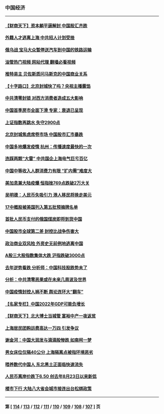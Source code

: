 ### 中国经济
---
#### [【财商天下】资本躺平逼解封 中国股汇齐跌](../../pages/ncid283/n13721272.md?04270845) 
#### [外籍人才逃离上海 中共招人计划受挫](../../pages/ncid283/n13721184.md?04270845) 
#### [俄乌战 宝马大众暂停送汽车到中国的铁路运输](../../pages/ncid283/n13721133.md?04270845) 
#### [油管热门视频 网站代理 翻墙必看视频](http://209.222.30.114:81/youtube.html?04270845)
#### [推特易主 贝佐斯质问马斯克的中国商业关系](../../pages/ncid283/n13721162.md?04270845) 
#### [【十字路口】北京封城快了吗？央视主播露馅](../../pages/ncid283/n13721080.md?04270845) 
#### [中共清零封锁 对西方消费者造成五大影响](../../pages/ncid283/n13721086.md?04270845) 
#### [中国首季房市全面下滑 专家：衰退已呈现](../../pages/ncid283/n13720590.md?04270845) 
#### [上证指数再跳水 失守2900点](../../pages/ncid283/n13720935.md?04270845) 
#### [北京封城焦虑席卷市场 中国股市汇市暴跌](../../pages/ncid283/n13720464.md?04270845) 
#### [中国多地爆发疫情 杭州：传播速度最快的一次](../../pages/ncid283/n13720578.md?04270845) 
#### [连踩两颗“大雷” 中共国企上海电气巨亏百亿](../../pages/ncid283/n13720372.md?04270845) 
#### [中国中等收入人群消费力有限 “扩内需”难度大](../../pages/ncid283/n13720359.md?04270845) 
#### [美加息兼大陆疫爆 恒指挫769点跌破2万大关](../../pages/ncid283/n13720493.md?04270845) 
#### [吴明德：人民币失吸引力 港人移民将换走美元](../../pages/ncid283/n13720135.md?04270845) 
#### [17中概股被美国列入第五批预摘牌名单](../../pages/ncid283/n13720347.md?04270845) 
#### [首批人民币支付的俄国煤炭即将到货中国](../../pages/ncid283/n13720391.md?04270845) 
#### [中国股市全球第二差 封控比战争伤害大](../../pages/ncid283/n13720380.md?04270845) 
#### [政治商业双风险 外资史无前例地逃离中国](../../pages/ncid283/n13720271.md?04270845) 
#### [A股三大股指数集体大跌 沪指跌破3000点](../../pages/ncid283/n13720054.md?04270845) 
#### [去年逆势看跌 分析师：中国科技股跌势未了](../../pages/ncid283/n13719694.md?04270845) 
#### [分析：中共清零恶果或在未来几周波及世界](../../pages/ncid283/n13719436.md?04270845) 
#### [中国疫情封控人祸不断 舆论连环大“翻车”](../../pages/ncid283/n13718897.md?04270845) 
#### [【名家专栏】中国2022年GDP可能负增长](../../pages/ncid283/n13718525.md?04270845) 
#### [【财商天下】北大博士当城管 富裕中产一夜返贫](../../pages/ncid283/n13718664.md?04270845) 
#### [上海居民团购运费高达一万四 引发争议](../../pages/ncid283/n13718495.md?04270845) 
#### [谢金河：中国大润发与滴滴股惨跌 如南柯一梦](../../pages/ncid283/n13718449.md?04270845) 
#### [男女床位仅隔40公分 上海隔离点被指环境恶劣](../../pages/ncid283/n13718406.md?04270845) 
#### [喂养数代中国人 东北黑土正面临快速流失](../../pages/ncid283/n13718422.md?04270845) 
#### [人民币离岸价跌下6.50 创去年8月23日以来新低](../../pages/ncid283/n13718183.md?04270845) 
#### [楼市下行 大陆八大省会城市接连出台松绑政策](../../pages/ncid283/n13718199.md?04270845) 

---
#### 第 [ [114](./114.md?04270845) / [113](./113.md?04270845) / [112](./112.md?04270845) / [111](./111.md?04270845) / [110](./110.md?04270845) / [109](./109.md?04270845) / [108](./108.md?04270845) / [107](./107.md?04270845) ] 页
